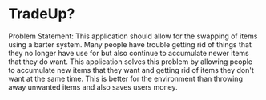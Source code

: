 # TradeUp?
Problem Statement: 
This application should allow for the swapping of items using a barter system. Many people have trouble getting rid of things that they no longer have use for but also continue to accumulate newer items that they do want. This application solves this problem by allowing people to accumulate new items that they want and getting rid of items they don't want at the same time. This is better for the environment than throwing away unwanted items and also saves users money.
